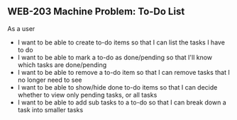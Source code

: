 ## WEB-203 Machine Problem: To-Do List

As a user

- I want to be able to create to-do items so that I can list the tasks I have to do
- I want to be able to mark a to-do as done/pending so that I'll know which tasks are done/pending
- I want to be able to remove a to-do item so that I can remove tasks that I no longer need to see
- I want to be able to show/hide done to-do items so that I can decide whether to view only pending tasks, or all tasks
- I want to be able to add sub tasks to a to-do so that I can break down a task into smaller tasks
